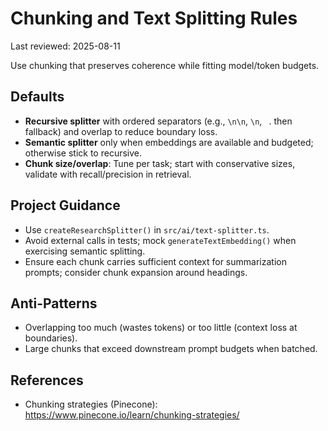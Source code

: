 # Chunking and Text Splitting Rules

Last reviewed: 2025-08-11

Use chunking that preserves coherence while fitting model/token budgets.

## Defaults
- **Recursive splitter** with ordered separators (e.g., `\n\n`, `\n`, ` `. then fallback) and overlap to reduce boundary loss.
- **Semantic splitter** only when embeddings are available and budgeted; otherwise stick to recursive.
- **Chunk size/overlap**: Tune per task; start with conservative sizes, validate with recall/precision in retrieval.

## Project Guidance
- Use `createResearchSplitter()` in `src/ai/text-splitter.ts`.
- Avoid external calls in tests; mock `generateTextEmbedding()` when exercising semantic splitting.
- Ensure each chunk carries sufficient context for summarization prompts; consider chunk expansion around headings.

## Anti-Patterns
- Overlapping too much (wastes tokens) or too little (context loss at boundaries).
- Large chunks that exceed downstream prompt budgets when batched.

## References
- Chunking strategies (Pinecone): https://www.pinecone.io/learn/chunking-strategies/
